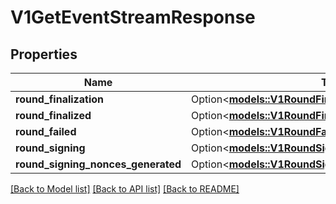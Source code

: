 # V1GetEventStreamResponse

## Properties

| Name                               | Type                                                                                            | Description | Notes      |
| ---------------------------------- | ----------------------------------------------------------------------------------------------- | ----------- | ---------- |
| **round_finalization**             | Option<[**models::V1RoundFinalizationEvent**](v1RoundFinalizationEvent.md)>                     |             | [optional] |
| **round_finalized**                | Option<[**models::V1RoundFinalizedEvent**](v1RoundFinalizedEvent.md)>                           |             | [optional] |
| **round_failed**                   | Option<[**models::V1RoundFailed**](v1RoundFailed.md)>                                           |             | [optional] |
| **round_signing**                  | Option<[**models::V1RoundSigningEvent**](v1RoundSigningEvent.md)>                               |             | [optional] |
| **round_signing_nonces_generated** | Option<[**models::V1RoundSigningNoncesGeneratedEvent**](v1RoundSigningNoncesGeneratedEvent.md)> |             | [optional] |

[[Back to Model list]](../README.md#documentation-for-models) [[Back to API list]](../README.md#documentation-for-api-endpoints) [[Back to README]](../README.md)
